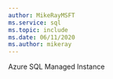 ```yaml
---
author: MikeRayMSFT
ms.service: sql
ms.topic: include
ms.date: 06/11/2020
ms.author: mikeray
---
```


Azure SQL Managed Instance